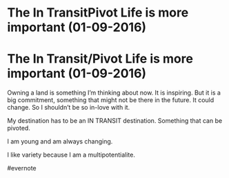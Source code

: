 # The In TransitPivot Life is more important (01-09-2016)

# The In Transit/Pivot Life is more important (01-09-2016)

Owning a land is something I’m thinking about now. It is inspiring. But it is a big commitment, something that might not be there in the future. It could change. So I shouldn’t be so in-love with it.

My destination has to be an IN TRANSIT destination. Something that can be pivoted.

I am young and am always changing.

I like variety because I am a multipotentialite.

\#evernote

